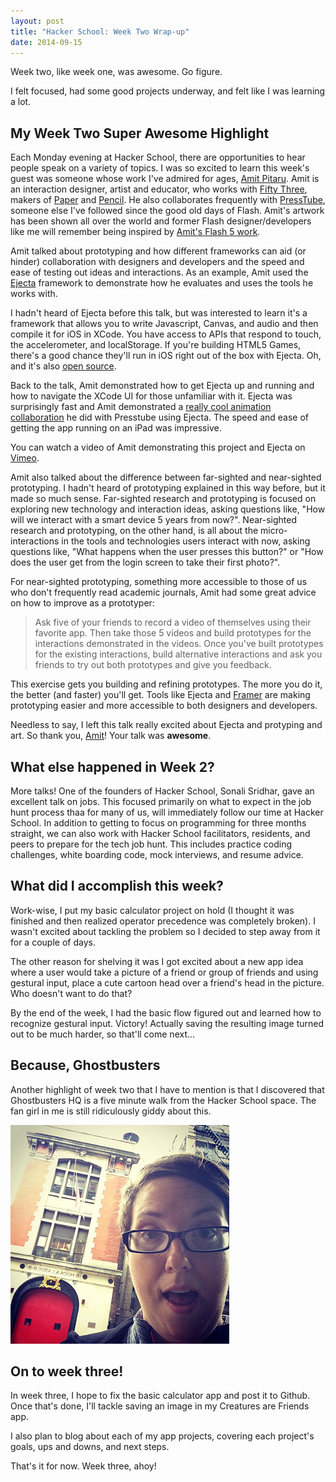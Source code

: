 ```yaml
---
layout: post
title: "Hacker School: Week Two Wrap-up"
date: 2014-09-15
---
```


Week two, like week one, was awesome. Go figure.

I felt focused, had some good projects underway, and felt like I was learning a lot.

## My Week Two Super Awesome Highlight

Each Monday evening at Hacker School, there are opportunities to hear people speak on a variety of topics. I was so excited to learn this week's guest was someone whose work I've admired for ages, [Amit Pitaru](http://www.pitaru.com). Amit is an interaction designer, artist and educator, who works with [Fifty Three](http://www.fiftythree.com/), makers of [Paper](http://www.fiftythree.com/paper) and [Pencil](http://www.fiftythree.com/pencil). He also collaborates frequently with [PressTube](http://presstube.com/cyclic-vacuum-cannon/), someone else I've followed since the good old days of Flash. Amit's artwork has been shown all over the world and former Flash designer/developers like me will remember being inspired by [Amit's Flash 5 work](http://pitaru.com/archives/).  

Amit talked about prototyping and how different frameworks can aid (or hinder) collaboration with designers and developers and the speed and ease of testing out  ideas and interactions. As an example, Amit used the [Ejecta](http://impactjs.com/ejecta) framework to demonstrate how he evaluates and uses the tools he works with.

I hadn't heard of Ejecta before this talk, but was interested to learn it's a framework that allows you to write Javascript, Canvas, and audio and then compile it for iOS in XCode. You have access to APIs that respond to touch, the accelerometer, and localStorage. If you're building HTML5 Games, there's a good chance they'll run in iOS right out of the box with Ejecta. Oh, and it's also [open source](https://github.com/phoboslab/Ejecta).

Back to the talk, Amit demonstrated how to get Ejecta up and running and how to navigate the XCode UI for those unfamiliar with it. Ejecta was surprisingly fast and Amit demonstrated a [really cool animation collaboration](https://github.com/apitaru/Ejecta-HEART-CreateJS) he did with Presstube using Ejecta. The speed and ease of getting the app running on an iPad was impressive.

You can watch a video of Amit demonstrating this project and Ejecta on [Vimeo](https://vimeo.com/53525384).

Amit also talked about the difference between far-sighted and near-sighted prototyping. I hadn't heard of prototyping explained in this way before, but it made so much sense. Far-sighted research and prototyping is focused on exploring new technology and interaction ideas, asking questions like, "How will we interact with a smart device 5 years from now?". Near-sighted research and prototyping, on the other hand, is all about the micro-interactions in the tools and technologies users interact with now, asking questions like, "What happens when the user presses this button?" or "How does the user get from the login screen to take their first photo?".

For near-sighted prototyping, something more accessible to those of us who don't frequently read academic journals, Amit had some great advice on how to improve as a prototyper:

>Ask five of your friends to record a video of themselves using their favorite app. Then take those 5 videos and build prototypes for the interactions demonstrated in the videos. Once you've built prototypes for the existing interactions, build alternative interactions and ask you friends to try out both prototypes and give you feedback.

This exercise gets you building and refining prototypes. The more you do it, the better (and faster) you'll get. Tools like Ejecta and [Framer](http://framerjs.com) are making prototyping easier and more accessible to both designers and developers.

Needless to say, I left this talk really excited about Ejecta and protyping and art. So thank you, [Amit](https://twitter.com/pitaru)! Your talk was **awesome**.

## What else happened in Week 2?

More talks! One of the founders of Hacker School, Sonali Sridhar, gave an excellent talk on jobs. This focused primarily on what to expect in the job hunt process thaa for many of us, will immediately follow our time at Hacker School. In addition to getting to focus on programming for three months straight, we can also work with Hacker School facilitators, residents, and peers to prepare for the tech job hunt. This includes practice coding challenges, white boarding code, mock interviews, and resume advice.

## What did I accomplish this week?

Work-wise, I put my basic calculator project on hold (I thought it was finished and then realized operator precedence was completely broken). I wasn't excited about tackling the problem so I decided to step away from it for a couple of days.

The other reason for shelving it was I got excited about a new app idea where a user would take a picture of a friend or group of friends and using gestural input, place a cute cartoon head over a friend's head in the picture. Who doesn't want to do that?

By the end of the week, I had the basic flow figured out and learned how to recognize gestural input. Victory! Actually saving the resulting image turned out to be much harder, so that'll come next...

## Because, Ghostbusters

Another highlight of week two that I have to mention is that I discovered that Ghostbusters HQ is a five minute walk from the Hacker School space. The fan girl in me is still ridiculously giddy about this.

![Fan girling at Ghostbusters HQ](/images/ghostbusters-hq.jpg)

## On to week three!

In week three, I hope to fix the basic calculator app and post it to Github. Once that's done, I'll tackle saving an image in my Creatures are Friends app.

I also plan to blog about each of my app projects, covering each project's goals, ups and downs, and next steps.

That's it for now. Week three, ahoy!
